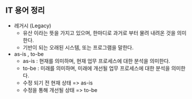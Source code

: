 ## IT 용어 정리
- 레거시 (Legacy)
  - 유산 이라는 뜻을 가지고 있으며, 한마디로 과거로 부터 물려 내려온 것을 의미한다.
  - 기반이 되는 오래된 시스템, 또는 프로그램을 말한다.
- as-is , to-be
  - as-is : 현재를 의미하며, 현재 업무 프로세스에 대한 분석을 의미한다.
  - to-be : 미래를 의미하며, 미래에 개선될 업무 프로세스에 대한 분석을 의미한다.
  - 수정 되기 전 현재 상태 => as-is 
  - 수정을 통해 개선될 상태 => to-be
